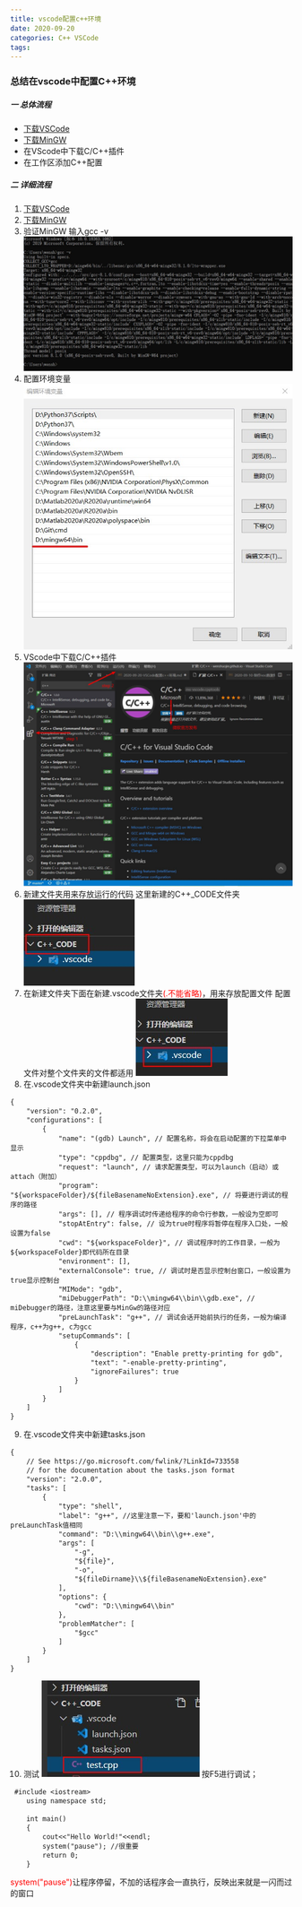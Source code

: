 ```yaml
---
title: vscode配置c++环境
date: 2020-09-20
categories: C++ VSCode
tags:
---
```

### 总结在vscode中配置C++环境

##### 一 总体流程
* [下载VSCode](https://code.visualstudio.com/)
* [下载MinGW](https://sourceforge.net/projects/mingw-w64/)
* 在VScode中下载C/C++插件
* 在工作区添加C++配置

##### 二 详细流程
1. [下载VSCode](https://code.visualstudio.com/)
2. [下载MinGW](https://sourceforge.net/projects/mingw-w64/)
3. 验证MinGW
输入gcc -v
![验证MinGW](/assets/2020-09-20/01.jpg)
4. 配置环境变量
![配置环境变量](/assets/2020-09-20/02.jpg)
5. VScode中下载C/C++插件
![C/C++插件](/assets/2020-09-20/03.jpg)
6. 新建文件夹用来存放运行的代码
这里新建的C++_CODE文件夹
![新建文件夹](/assets/2020-09-20/04.jpg)
7. 在新建文件夹下面在新建.vscode文件夹<font color="red">(.不能省略)</font>，用来存放配置文件
配置文件对整个文件夹的文件都适用
![新建文件夹](/assets/2020-09-20/05.jpg)
8. 在.vscode文件夹中新建launch.json
```
{
    "version": "0.2.0",
    "configurations": [
        {
            "name": "(gdb) Launch", // 配置名称，将会在启动配置的下拉菜单中显示  
            "type": "cppdbg", // 配置类型，这里只能为cppdbg  
            "request": "launch", // 请求配置类型，可以为launch（启动）或attach（附加）  
            "program": "${workspaceFolder}/${fileBasenameNoExtension}.exe", // 将要进行调试的程序的路径  
            "args": [], // 程序调试时传递给程序的命令行参数，一般设为空即可  
            "stopAtEntry": false, // 设为true时程序将暂停在程序入口处，一般设置为false  
            "cwd": "${workspaceFolder}", // 调试程序时的工作目录，一般为${workspaceFolder}即代码所在目录  
            "environment": [],
            "externalConsole": true, // 调试时是否显示控制台窗口，一般设置为true显示控制台  
            "MIMode": "gdb",
            "miDebuggerPath": "D:\\mingw64\\bin\\gdb.exe", // miDebugger的路径，注意这里要与MinGw的路径对应  
            "preLaunchTask": "g++", // 调试会话开始前执行的任务，一般为编译程序，c++为g++, c为gcc  
            "setupCommands": [
                {
                    "description": "Enable pretty-printing for gdb",
                    "text": "-enable-pretty-printing",
                    "ignoreFailures": true
                }
            ]
        }
    ]
}
```
9. 在.vscode文件夹中新建tasks.json
```
{
    // See https://go.microsoft.com/fwlink/?LinkId=733558 
    // for the documentation about the tasks.json format
    "version": "2.0.0",
    "tasks": [
        {
            "type": "shell",
            "label": "g++", //这里注意一下，要和'launch.json'中的preLaunchTask值相同
            "command": "D:\\mingw64\\bin\\g++.exe",
            "args": [
                "-g",
                "${file}",
                "-o",
                "${fileDirname}\\${fileBasenameNoExtension}.exe"
            ],
            "options": {
                "cwd": "D:\\mingw64\\bin"
            },
            "problemMatcher": [
                "$gcc"
            ]
        }
    ]
}
```
10. 测试
![测试](/assets/2020-09-20/06.jpg)
按F5进行调试；
```
 #include <iostream>
    using namespace std;

    int main()
    {
        cout<<"Hello World!"<<endl;
        system("pause"); //很重要
        return 0;
    }
```
<font color="red">system("pause")</font>让程序停留，不加的话程序会一直执行，反映出来就是一闪而过的窗口